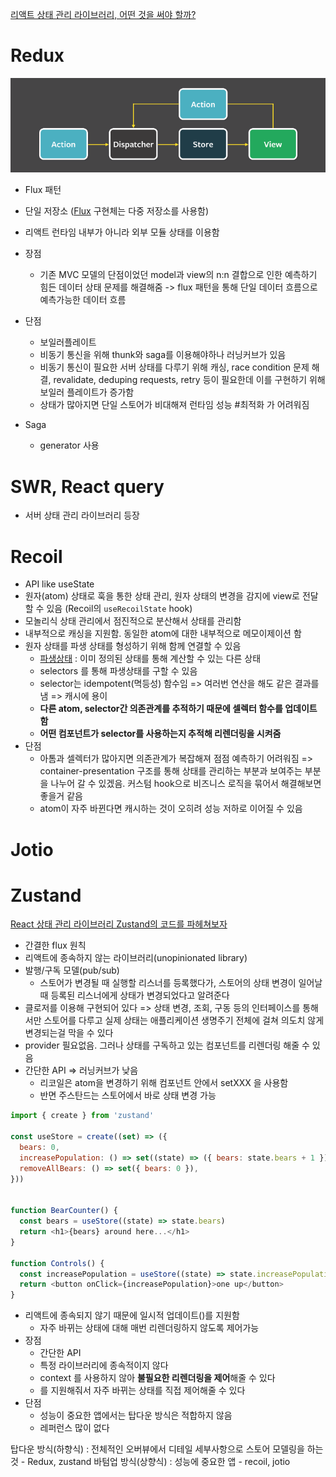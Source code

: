[리액트 상태 관리 라이브러리, 어떤 것을 써야 할까?](https://yozm.wishket.com/magazine/detail/2233/)

# Redux
![flux](flux.png)
- Flux 패턴
- 단일 저장소 ([Flux](Flux.md) 구현체는 다중 저장소를 사용함)
- 리액트 런타임 내부가 아니라 외부 모듈 상태를 이용함
- 장점
	- 기존 MVC 모델의 단점이었던 model과 view의 n:n 결합으로 인한 예측하기 힘든 데이터 상태 문제를 해결해줌 -> flux 패턴을 통해 단일 데이터 흐름으로 예측가능한 데이터 흐름
- 단점
	- 보일러플레이트
	- 비동기 통신을 위해 thunk와 saga를 이용해야하나 러닝커브가 있음
	- 비동기 통신이 필요한 서버 상태를 다루기 위해 캐싱, race condition 문제 해결, revalidate, deduping requests, retry 등이 필요한데 이를 구현하기 위해 보일러 플레이트가 증가함
	- 상태가 많아지면 단일 스토어가 비대해져 런타임 성능 #최적화 가 어려워짐

- Saga
	- generator 사용

# SWR, React query
- 서버 상태 관리 라이브러리 등장

# Recoil
- API like useState
- 원자(atom) 상태로 훅을 통한 상태 관리, 원자 상태의 변경을 감지에 view로 전달할 수 있음 (Recoil의 `useRecoilState` hook)
- 모놀리식 상태 관리에서 점진적으로 분산해서 상태를 관리함
- 내부적으로 캐싱을 지원함. 동일한 atom에 대한 내부적으로 메모이제이션 함
- 원자 상태를 파생 상태를 형성하기 위해 함께 연결할 수 있음
	- [파생상태](파생상태.md) : 이미 정의된 상태를 통해 계산할 수 있는 다른 상태
	- selectors 를 통해 파생상태를 구할 수 있음
	- selector는 idempotent(멱등성) 함수임 => 여러번 연산을 해도 같은 결과를 냄 => 캐시에 용이
	- **다른 atom, selector간 의존관계를 추적하기 때문에 셀렉터 함수를 업데이트 함**
	- **어떤 컴포넌트가 selector를 사용하는지 추적해 리렌더링을 시켜줌**
- 단점
	- 아톰과 셀렉터가 많아지면 의존관계가 복잡해져 점점 예측하기 어려워짐 => container-presentation 구조를 통해 상태를 관리하는 부분과 보여주는 부분을 나누어 갈 수 있겠음. 커스텀 hook으로 비즈니스 로직을 묶어서 해결해보면 좋을거 같음
	- atom이 자주 바뀐다면 캐시하는 것이 오히려 성능 저하로 이어질 수 있음

# Jotio


# Zustand
[React 상태 관리 라이브러리 Zustand의 코드를 파헤쳐보자](https://ui.toast.com/weekly-pick/ko_20210812)

- 간결한 flux 원칙
- 리액트에 종속하지 않는 라이브러리(unopinionated library)
- 발행/구독 모델(pub/sub)
	- 스토어가 변경될 때 실행할 리스너를 등록했다가, 스토어의 상태 변경이 일어날 때 등록된 리스너에게 상태가 변경되었다고 알려준다
- 클로저를 이용해 구현되어 있다 => 상태 변경, 조회, 구동 등의 인터페이스를 통해서만 스토어를 다루고 실제 상태는 애플리케이션 생명주기 전체에 걸쳐 의도치 않게 변경되는걸 막을 수 있다
- provider 필요없음. 그러나 상태를 구독하고 있는 컴포넌트를 리렌더링 해줄 수 있음
- 간단한 API => 러닝커브가 낮음
	- 리코일은 atom을 변경하기 위해 컴포넌트 안에서 setXXX 을 사용함
	- 반면 주스탄드는 스토어에서 바로 상태 변경 가능
```js
import { create } from 'zustand'

const useStore = create((set) => ({
  bears: 0,
  increasePopulation: () => set((state) => ({ bears: state.bears + 1 })),
  removeAllBears: () => set({ bears: 0 }),
}))


function BearCounter() {
  const bears = useStore((state) => state.bears)
  return <h1>{bears} around here...</h1>
}

function Controls() {
  const increasePopulation = useStore((state) => state.increasePopulation)
  return <button onClick={increasePopulation}>one up</button>
}
```
- 리액트에 종속되지 않기 때문에 일시적 업데이트([](https://github.com/pmndrs/zustand#transient-updates-for-often-occurring-state-changes))를 지원함
	- 자주 바뀌는 상태에 대해 매번 리렌더링하지 않도록 제어가능
- 장점
	- 간단한 API
	- 특정 라이브러리에 종속적이지 않다
	- context 를 사용하지 않아 **불필요한 리렌더링을 제어**해줄 수 있다
	- [](https://github.com/pmndrs/zustand#transient-updates-for-often-occurring-state-changes) 를 지원해줘서 자주 바뀌는 상태를 직접 제어해줄 수 있다
- 단점
	- 성능이 중요한 앱에서는 탑다운 방식은 적합하지 않음
	- 레퍼런스 많이 없다


탑다운 방식(하향식) : 전체적인 오버뷰에서 디테일 세부사항으로 스토어 모델링을 하는 것 - Redux, zustand
바텀업 방식(상향식) : 성능에 중요한 앱 - recoil, jotio
